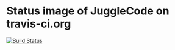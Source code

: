 # Status image of JuggleCode on travis-ci.org

[![Build Status](https://secure.travis-ci.org/codeless/JuggleCode.png)](http://travis-ci.org/codeless/JuggleCode)
